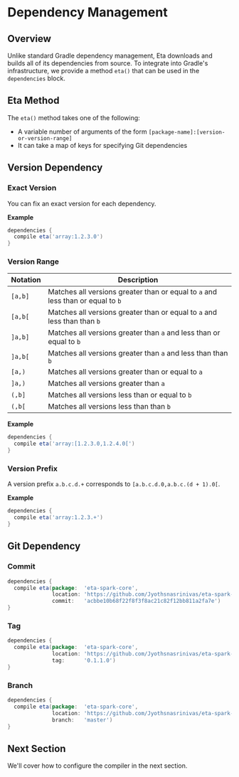 # Dependency Management

## Overview

Unlike standard Gradle dependency management, Eta downloads and builds all of its dependencies from source. To integrate into Gradle's infrastructure, we provide a method `eta()` that can be used in the `dependencies` block.

## Eta Method

The `eta()` method takes one of the following:

- A variable number of arguments of the form `[package-name]:[version-or-version-range]`
- It can take a map of keys for specifying Git dependencies

## Version Dependency

### Exact Version

You can fix an exact version for each dependency.

**Example**

```groovy
dependencies {
  compile eta('array:1.2.3.0')
}
```

### Version Range

| Notation | Description                                                                     |
| -------- | --------------------------------------                                          |
| `[a,b]`  | Matches all versions greater than or equal to `a` and less than or equal to `b` |
| `[a,b[`  | Matches all versions greater than or equal to `a` and less than than `b`        |
| `]a,b]`  | Matches all versions greater than `a` and less than or equal to `b`             |
| `]a,b[`  | Matches all versions greater than `a` and less than than `b`                    |
| `[a,)`   | Matches all versions greater than or equal to `a`                               |
| `]a,)`   | Matches all versions greater than `a`                                           |
| `(,b]`   | Matches all versions less than or equal to `b`                                  |
| `(,b[`   | Matches all versions less than than `b`                                         |

**Example**

```groovy
dependencies {
  compile eta('array:[1.2.3.0,1.2.4.0[')
}
```

### Version Prefix

A version prefix `a.b.c.d.+` corresponds to `[a.b.c.d.0,a.b.c.(d + 1).0[`.

**Example**

```groovy
dependencies {
  compile eta('array:1.2.3.+')
}
```

## Git Dependency

### Commit

```groovy
dependencies {
  compile eta(package:  'eta-spark-core',
              location: 'https://github.com/Jyothsnasrinivas/eta-spark-core',
              commit:   'acbbe10b68f22f8f3f8ac21c82f12bb811a2fa7e')
}
```

### Tag

```groovy
dependencies {
  compile eta(package:  'eta-spark-core',
              location: 'https://github.com/Jyothsnasrinivas/eta-spark-core',
              tag:      '0.1.1.0')
}
```

### Branch

```groovy
dependencies {
  compile eta(package:  'eta-spark-core',
              location: 'https://github.com/Jyothsnasrinivas/eta-spark-core',
              branch:   'master')
}
```

## Next Section

We'll cover how to configure the compiler in the next section.
